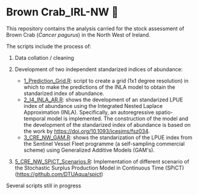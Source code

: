 # Brown Crab_IRL-NW :crab:

This repository contains the analysis carried for the stock assessment of Brown Crab (*Cancer pagurus*) in the North West of Ireland. 

The scripts include the process of: 
1. Data collation / cleaning 

2. Development of two independent standarized indices of abundance: 
     * <ins>1_Prediction_Grid.R</ins>: script to create a grid (1x1 degree resolution) in which to make the predictions of the INLA model to obtain the standarized index of abundance. 
    * <ins>2_I4_INLA_AR.R</ins>: shows the development of an standarized LPUE index of abundance using the Integrated Nested Laplace Approximation (INLA). Specifically, an autoregressive spatio-temporal model is implemented. The construction of the model and the development of the standarized index of abundance is based on the work by  https://doi.org/10.1093/icesjms/fsz034.
    * <ins>3_CRE_NW_GAM.R</ins>: shows the standarization of the LPUE index from the Sentinel Vessel Fleet programme (a self-sampling commercial scheme) using Generalized Additive Models (GAM's). 
 
3. <ins>5_CRE_NW_SPiCT_Scenarios.R</ins>: Implementation of different scenario of the Stochastic Surplus Production Model in Continuous Time (SPiCT) (https://github.com/DTUAqua/spict)

Several scripts still in progress
